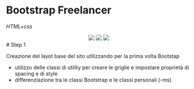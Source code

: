# Bootstrap Freelancer

_HTML+css_

<div align="center">
    <img src="https://github.com/CaldatoLuca/html-css-spotifyweb/raw/main/thumnail/mobile.jpeg">
    <img src="https://github.com/CaldatoLuca/html-css-spotifyweb/raw/main/thumnail/tablet.jpeg">
    <img src="https://github.com/CaldatoLuca/html-css-spotifyweb/raw/main/thumnail/desktop.jpeg">
</div>
# Step 1

Creazione del layot base del sito utilizzando per la prima volta Bootstap

- utilizzo delle classi di utility per creare le griglie e impostare proprietà di spacing e di style
- differenziazione tra le classi Bootstrap e le classi personali (-ms)
